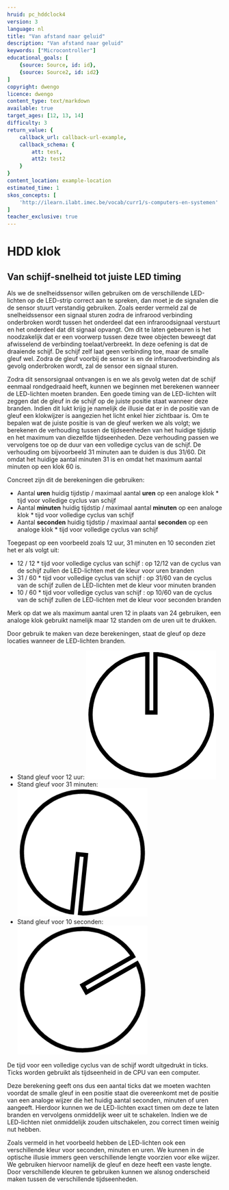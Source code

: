 ```yaml
---
hruid: pc_hddclock4
version: 3
language: nl
title: "Van afstand naar geluid"
description: "Van afstand naar geluid"
keywords: ["Microcontroller"]
educational_goals: [
    {source: Source, id: id}, 
    {source: Source2, id: id2}
]
copyright: dwengo
licence: dwengo
content_type: text/markdown
available: true
target_ages: [12, 13, 14]
difficulty: 3
return_value: {
    callback_url: callback-url-example,
    callback_schema: {
        att: test,
        att2: test2
    }
}
content_location: example-location
estimated_time: 1
skos_concepts: [
    'http://ilearn.ilabt.imec.be/vocab/curr1/s-computers-en-systemen'
]
teacher_exclusive: true
---
```


# HDD klok

## Van schijf-snelheid tot juiste LED timing

Als we de snelheidssensor willen gebruiken om de verschillende LED-lichten op de LED-strip correct aan te spreken, dan moet je de signalen die de sensor stuurt verstandig gebruiken.
Zoals eerder vermeld zal de snelheidssensor een signaal sturen zodra de infrarood verbinding onderbroken wordt tussen het onderdeel dat een infraroodsignaal verstuurt en het onderdeel dat dit signaal opvangt. 
Om dit te laten gebeuren is het noodzakelijk dat er een voorwerp tussen deze twee objecten beweegt dat afwisselend de verbinding toelaat/verbreekt. In deze oefening is dat de draaiende schijf. De schijf zelf laat geen verbinding toe, maar de smalle gleuf wel. Zodra de gleuf voorbij de sensor is en de infraroodverbinding als gevolg onderbroken wordt, zal de sensor een signaal sturen. 

Zodra dit sensorsignaal ontvangen is en we als gevolg weten dat de schijf eenmaal rondgedraaid heeft, kunnen we beginnen met berekenen wanneer de LED-lichten moeten branden. 
Een goede timing van de LED-lichten wilt zeggen dat de gleuf in de schijf op de juiste positie staat wanneer deze branden. Indien dit lukt krijg je namelijk de illusie dat er in de positie van de gleuf een klokwijzer is aangezien het licht enkel hier zichtbaar is. 
Om te bepalen wat de juiste positie is van de gleuf werken we als volgt; we berekenen de verhouding tussen de tijdseenheden van het huidige tijdstip en het maximum van diezelfde tijdseenheden. Deze verhouding passen we vervolgens toe op de duur van een volledige cyclus van de schijf. De verhouding om bijvoorbeeld 31 minuten aan te duiden is dus 31/60. Dit omdat het huidige aantal minuten 31 is en omdat het maximum aantal minuten op een klok 60 is. 

Concreet zijn dit de berekeningen die gebruiken:
<ul>
    <li>Aantal <b>uren</b> huidig tijdstip / maximaal aantal <b>uren</b> op een analoge klok * tijd voor volledige cyclus van schijf</li>
    <li>Aantal <b>minuten</b> huidig tijdstip / maximaal aantal <b>minuten</b> op een analoge klok * tijd voor volledige cyclus van schijf</li>
    <li>Aantal <b>seconden</b> huidig tijdstip / maximaal aantal <b>seconden</b> op een analoge klok * tijd voor volledige cyclus van schijf</li>
</ul>

Toegepast op een voorbeeld zoals 12 uur, 31 minuten en 10 seconden ziet het er als volgt uit:
<ul>
    <li>12 / 12 * tijd voor volledige cyclus van schijf : op 12/12 van de cyclus van de schijf zullen de LED-lichten met de kleur voor uren branden </li>
    <li>31 / 60 * tijd voor volledige cyclus van schijf : op 31/60 van de cyclus van de schijf zullen de LED-lichten met de kleur voor minuten branden </li>
    <li>10 / 60 * tijd voor volledige cyclus van schijf : op 10/60 van de cyclus van de schijf zullen de LED-lichten met de kleur voor seconden branden </li>
</ul>
Merk op dat we als maximum aantal uren 12 in plaats van 24 gebruiken, een analoge klok gebruikt namelijk maar 12 standen om de uren uit te drukken. 

Door gebruik te maken van deze berekeningen, staat de gleuf op deze locaties wanneer de LED-lichten branden.
<ul>
    <li>Stand gleuf voor 12 uur: <img src="embed/0.png" alt="Stand schijf voor 12 uur." title="Stand schijf voor 12 uur."></img>
    <li>Stand gleuf voor 31 minuten: <img src="embed/186.png" alt="Stand schijf voor 31 minuten." title="Stand schijf voor 31 minuten."></img>
    <li>Stand gleuf voor 10 seconden: <img src="embed/60.png" alt="Stand schijf voor 10 seconden." title="Stand schijf voor 10 seconden."></img>

</ul>

<!-- Toevoegen link timers & interrupts? -->
De tijd voor een volledige cyclus van de schijf wordt uitgedrukt in ticks. Ticks worden gebruikt als tijdseenheid in de CPU van een computer. 

Deze berekening geeft ons dus een aantal ticks dat we moeten wachten voordat de smalle gleuf in een positie staat die overeenkomt met de positie van een analoge wijzer die het huidig aantal seconden, minuten of uren aangeeft. Hierdoor kunnen we de LED-lichten exact timen om deze te laten branden en vervolgens onmiddelijk weer uit te schakelen. Indien we de LED-lichten niet onmiddelijk zouden uitschakelen, zou correct timen weinig nut hebben. 

Zoals vermeld in het voorbeeld hebben de LED-lichten ook een verschillende kleur voor seconden, minuten en uren. We kunnen in de optische illusie immers geen verschillende lengte voorzien voor elke wijzer. We gebruiken hiervoor namelijk de gleuf en deze heeft een vaste lengte. Door verschillende kleuren te gebruiken kunnen we alsnog onderscheid maken tussen de verschillende tijdseenheden.



